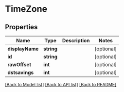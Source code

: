 # TimeZone

## Properties
Name | Type | Description | Notes
------------ | ------------- | ------------- | -------------
**displayName** | **string** |  | [optional] 
**id** | **string** |  | [optional] 
**rawOffset** | **int** |  | [optional] 
**dstsavings** | **int** |  | [optional] 

[[Back to Model list]](../README.md#documentation-for-models) [[Back to API list]](../README.md#documentation-for-api-endpoints) [[Back to README]](../README.md)


